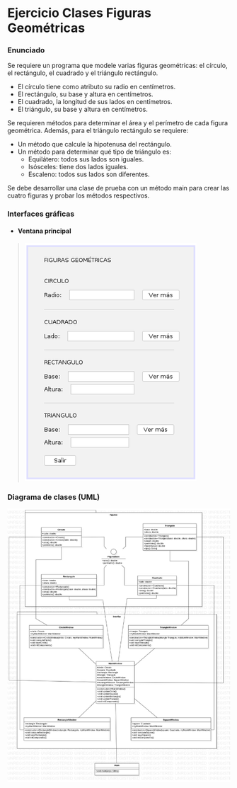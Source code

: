 # Ejercicio Clases Figuras Geométricas

### Enunciado
Se requiere un programa que modele varias figuras geométricas: el círculo, el rectángulo, el cuadrado y el triángulo rectángulo.
* El círculo tiene como atributo su radio en centímetros.
* El rectángulo, su base y altura en centímetros.
* El cuadrado, la longitud de sus lados en centímetros.
* El triángulo, su base y altura en centímetros.

Se requieren métodos para determinar el área y el perímetro de cada figura geométrica.
Además, para el triángulo rectángulo se requiere:
* Un método que calcule la hipotenusa del rectángulo.
* Un método para determinar qué tipo de triángulo es:
    * Equilátero: todos sus lados son iguales.
    * Isósceles: tiene dos lados iguales.
    * Escaleno: todos sus lados son diferentes.

Se debe desarrollar una clase de prueba con un método main para
crear las cuatro figuras y probar los métodos respectivos.

### Interfaces gráficas
* #### Ventana principal
> ![Imagen interfaz gráfica de la ventana principal](./gui/MainWindow.png)

### Diagrama de clases (UML)
![Imagen del diagrama de clases en UML](./DiagramaClases.jpg)
